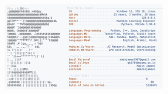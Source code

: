 <picture>
  <source srcset="https://raw.githubusercontent.com/mmazinjameel/mmazinjameel/main/dark_mode.svg?v=1740485867" media="(prefers-color-scheme: dark)">
  <img src="https://raw.githubusercontent.com/mmazinjameel/mmazinjameel/main/light_mode.svg?v=1740485867">
</picture>
